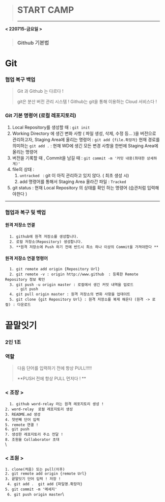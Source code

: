 > # START CAMP 
> ***

**< 220715-금요일 >**
> ### Github 기본법
#  Git 

### 협업 복구 백업

> Git 과 Github 는 다르다 ! 
>
> git은 분산 버전 관리 시스템 ! Github는 git을 통해 이용하는 Cloud 서비스다 ! 


### Git 기본 명령어 (로컬 레포지토리)

1. Local Repository를 생성할 때 : `git init`
2. Working Directory 에 생긴 변화 사항 ( 파일 생성, 삭제, 수정 등... )을 버전으로 관리하고자, Staging Area에 올리는 명령어 : `git add {file.확장자}` 
   현재 경로를 의미하는 `git add .` : 현재 WD에 생긴 모든 변경 사항을 한번에 Staging Area에 올리는 명령어 
3. 버전을 기록할 때 , Commit을 남길 때 : `git commit -m '커밋 내용(최대한 상세하게)'`
4. file의 상태 : 
   1.  `untracked ` : git 이 아직 관리하고 있지 않다. ( 최초 생성 시)
   2.  add 명령어를 통해서 Staging Area 올라간 파일 : `Tracked` 
5. git status : 현재 Local Repository 의 상태를 확인 하는 명령어 (습관처럼 입력해야한다 )

---

### 협업과 복구 및 백업 

   #### 원격 저장소 연결 

      1. github에 원격 저장소를 생성합니다. 
      2. 로컬 저장소(Repository) 생성합니다. 
      3. **원격 저장소에 Push 하기 전에 반드시 최소 하나 이상의 Commit을 가져야한다 **

#### 원격 저장소 연결 명령어 

      1. git remote add origin {Repository Url}
      2. git remote -v : origin http://www.github  : 등록한 Remote Repository 정보 확인
      3. git push -u origin master : 로컬에서 생긴 커밋 내역을 업로드 
         - git push
      4. git pull origin master : 원격 저장소의 변화 사항을 업데이트
      5. git clone {git Repository Url} : 원격 저장소를 복제 해온다 (원격 -> 로컬) : 다운로드

# 끝말잇기 

### 2인 1조 

### 역할

> 다음 단어를 입력하기 전에 항상 PULL!!!!!
>
> **PUSH 전에 항상 PULL 먼저다 ! **

 ### < 조장 >
```  1. github word-relay 라는 원격 레포지토리 생성 !```\
 ``` 2. word-relay  로컬 레포지토리 생성 ```\
 ``` 3. README.md 생성 ```\
 ``` 4. 첫번째 단어 입력 ```\
  ```5. remote 연결 ! ```\
  ```6. git push```\
  ```7. 생성한 레포지토리 주소 전달 !```\
  ```8. 조원을 Collaborator 초대  ```\
\

 ### < 조원 >
 ```1. clone(처음) 또는 pull(이후)```\
 ```2. git remote add origin {remote Url}```\
``` 3. 끝말잇기 단어 입력 ! 저장 ! ```\
``` 4. git add .  git add {파일명.확장자}```\
 ```5. git commit -m '메세지'```\
``` 6. git push origin master```\